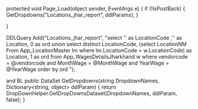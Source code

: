   protected void Page_Load(object sender, EventArgs e)
  {
 if (!IsPostBack)
{
 GetDropdowns("Locations_jhar_report", ddlParams);
 }

 }

  DDLQuery.Add("Locations_jhar_report", "select '' as LocationCode ,'' as Location, 0 as ord union select  distinct LocationCode, (select LocationNM From App_LocationMaster lm where lm.LocationCode = w.LocationCode) as Location, 1 as ord from App_WagesDetailsJharkhand w where vendorcode = @vendorcode and MonthWage = @MonthWage and YearWage = @YearWage order by ord ");



  and BL
      public DataSet GetDropdowns(string DropdownNames, Dictionary<string, object> ddlParam)
    {
        return DropDownHelper.GetDropDownsDataset(DropdownNames, ddlParam, false);
    }
